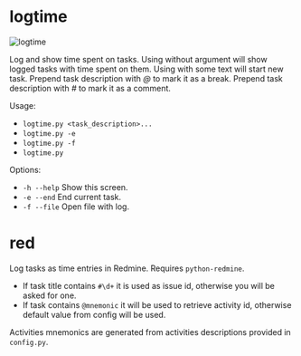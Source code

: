 # logtime

![logtime](http://procrastinationlog.net/images/logtime.png)

Log and show time spent on tasks.
Using without argument will show logged tasks with time spent on them.
Using with some text will start new task.
Prepend task description with *@* to mark it as a break.
Prepend task description with *#* to mark it as a comment.

Usage:
* `logtime.py <task_description>...`
* `logtime.py -e`
* `logtime.py -f`
* `logtime.py`

Options:
* `-h --help`                     Show this screen.
* `-e --end`                      End current task.
* `-f --file`                     Open file with log.

# red

Log tasks as time entries in Redmine. Requires `python-redmine`.

* If task title contains `#\d+` it is used as issue id, otherwise you will be asked for one.
* If task contains `@mnemonic` it will be used to retrieve activity id, otherwise default value from config will be used.

Activities mnemonics are generated from activities descriptions provided in `config.py`.
